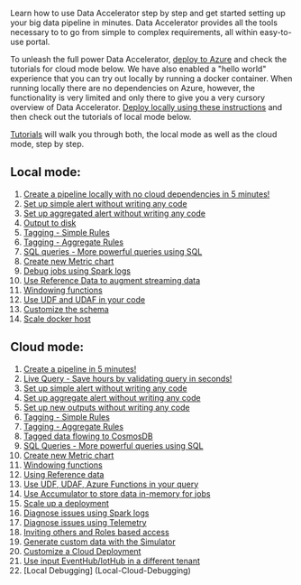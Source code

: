 Learn how to use Data Accelerator step by step and get started setting up your big data pipeline in minutes. Data Accelerator provides all the tools necessary to to go from simple to complex requirements, all within easy-to-use portal. 

To unleash the full power Data Accelerator, [deploy to Azure](Cloud-deployment) and check the tutorials for cloud mode below. We have also enabled a "hello world" experience that you can try out locally by running a docker container. When running locally there are no dependencies on Azure, however, the functionality is very limited and only there to give you a very cursory overview of Data Accelerator. [Deploy locally using these instructions](Local-mode-with-Docker) and then check out the tutorials of local mode below. 

[Tutorials](Tutorials) will walk you through both, the local mode as well as the cloud mode, step by step.

## Local mode:
1. [Create a pipeline locally with no cloud dependencies in 5 minutes!](Local-Tutorial-Creating-your-first-Flow-in-local-mode)
1. [Set up simple alert without writing any code](Local-Tutorial-Add-an-Alert)
1. [Set up aggregated alert without writing any code](Local-Tutorial-Advanced-Aggregate-alerts)
1. [Output to disk](Local-Tutorial-Outputs-to-disk)
1. [Tagging - Simple Rules](Local-Tutorial-Tag-Rules-output-to-local-file)
1. [Tagging - Aggregate Rules](Local-Tutorial-Tag-Aggregate-to-metrics)
1. [SQL queries - More powerful queries using SQL](Local-Tutorial-Adding-SQL-to-your-flow-and-outputs-to-Metrics-dashboard)
1. [Create new Metric chart](https://github.com/Microsoft/data-accelerator/wiki/Local-create-metric)
1. [Debug jobs using Spark logs](Local-Tutorial-Debugging-using-Spark-logs)
1. [Use Reference Data to augment streaming data](Local-Tutorial-Reference-data)
1. [Windowing functions](Windowing-functions)
1. [Use UDF and UDAF in your code](Local-Tutorial-Extending-with-UDF-UDAF-custom-code)
1. [Customize the schema](Local-Tutorial-Custom-schema)
1. [Scale docker host](Local-Tutorial-Scaling-the-docker-host)

## Cloud mode:
1. [Create a pipeline in 5 minutes!](Creating-your-first-pipeline-in-5-minutes!)
1. [Live Query - Save hours by validating query in seconds!](Live-query)
1. [Set up simple alert without writing any code](Set-up-simple-alert)
1. [Set up aggregate alert without writing any code](Set-up-aggregate-alert)
1. [Set up new outputs without writing any code](Set-up-new-outputs)
1. [Tagging - Simple Rules](Tagging-simple-rules)
1. [Tagging - Aggregate Rules](Tagging-aggregate-rules)
1. [Tagged data flowing to CosmosDB](Tagged-data-flowing-to-CosmosDB)
1. [SQL Queries - More powerful queries using SQL](sql-query)
1. [Create new Metric chart](Create-new-metric)
1. [Windowing functions](Windowing-functions)
1. [Using Reference data](Reference-data)
1. [Use UDF, UDAF, Azure Functions in your query](Functions)
1. [Use Accumulator to store data in-memory for jobs](Data-Accumulator)
1. [Scale up a deployment](Scale)
1. [Diagnose issues using Spark logs](Spark-logs)
1. [Diagnose issues using Telemetry](Diagnose-issues-using-Telemetry)
1. [Inviting others and Roles based access](Inviting-others-and-RBAC)
1. [Generate custom data with the Simulator](Cloud-Simulator)
1. [Customize a Cloud Deployment](Arm-Parameters)
1. [Use input EventHub/IotHub in a different tenant](Use-Input-in-different-tenant)
1. [Local Debugging] (Local-Cloud-Debugging)

